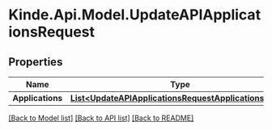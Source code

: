 # Kinde.Api.Model.UpdateAPIApplicationsRequest

## Properties

Name | Type | Description | Notes
------------ | ------------- | ------------- | -------------
**Applications** | [**List&lt;UpdateAPIApplicationsRequestApplicationsInner&gt;**](UpdateAPIApplicationsRequestApplicationsInner.md) |  | 

[[Back to Model list]](../README.md#documentation-for-models) [[Back to API list]](../README.md#documentation-for-api-endpoints) [[Back to README]](../README.md)

